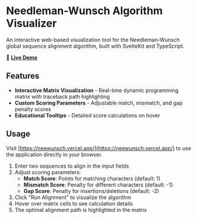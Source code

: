 # Needleman-Wunsch Algorithm Visualizer

An interactive web-based visualization tool for the Needleman-Wunsch global sequence alignment algorithm, built with SvelteKit and TypeScript.

🔗 **[Live Demo](https://neewunsch.vercel.app/)**

## Features

- **Interactive Matrix Visualization** - Real-time dynamic programming matrix with traceback path highlighting
- **Custom Scoring Parameters** - Adjustable match, mismatch, and gap penalty scores
- **Educational Tooltips** - Detailed score calculations on hover

## Usage

Visit [https://neewunsch.vercel.app/](https://neewunsch.vercel.app/) to use the application directly in your browser.

1. Enter two sequences to align in the input fields
2. Adjust scoring parameters:
   - **Match Score**: Points for matching characters (default: 1)
   - **Mismatch Score**: Penalty for different characters (default: -1)
   - **Gap Score**: Penalty for insertions/deletions (default: -2)
3. Click "Run Alignment" to visualize the algorithm
4. Hover over matrix cells to see calculation details
5. The optimal alignment path is highlighted in the matrix